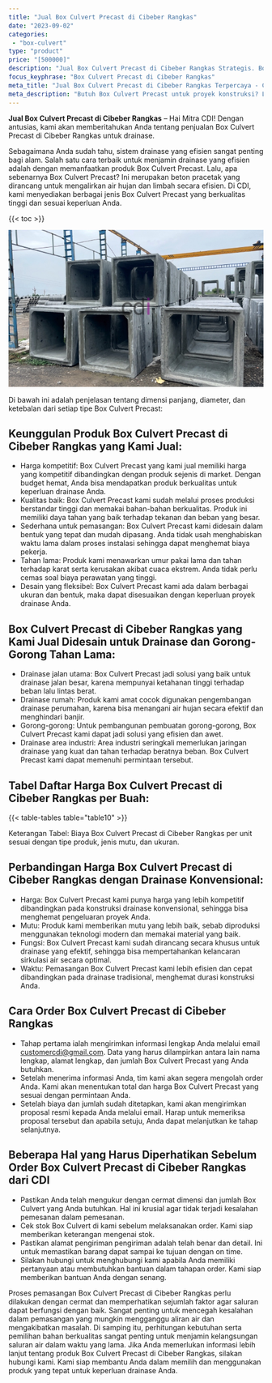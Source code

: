 ```yaml
---
title: "Jual Box Culvert Precast di Cibeber Rangkas"
date: "2023-09-02"
categories:
 - "box-culvert"
type: "product"
price: "[500000]"
description: "Jual Box Culvert Precast di Cibeber Rangkas Strategis. Box Culvert Precast profesional untuk kebutuhan konstruksi dengan performa superior. Konsultasikan kebutuhan Anda sekarang."
focus_keyphrase: "Box Culvert Precast di Cibeber Rangkas"
meta_title: "Jual Box Culvert Precast di Cibeber Rangkas Terpercaya - CDI"
meta_description: "Butuh Box Culvert Precast untuk proyek konstruksi? Layanan profesional kami siap membantu dengan solusi terbaik. Dapatkan informasi sekarang."
---
```


**Jual Box Culvert Precast di Cibeber Rangkas** – Hai Mitra CDI! Dengan antusias, kami akan memberitahukan Anda tentang penjualan Box Culvert Precast di Cibeber Rangkas untuk drainase.

Sebagaimana Anda sudah tahu, sistem drainase yang efisien sangat penting bagi alam. Salah satu cara terbaik untuk menjamin drainase yang efisien adalah dengan memanfaatkan produk Box Culvert Precast. Lalu, apa sebenarnya Box Culvert Precast? Ini merupakan beton pracetak yang dirancang untuk mengalirkan air hujan dan limbah secara efisien. Di CDI, kami menyediakan berbagai jenis Box Culvert Precast yang berkualitas tinggi dan sesuai keperluan Anda.

{{< toc >}}

![Jual Box Culvert Precast di Cibeber Rangkas](/images/box-culvert/box-culvert-29.jpg)

Di bawah ini adalah penjelasan tentang dimensi panjang, diameter, dan ketebalan dari setiap tipe Box Culvert Precast: 

## Keunggulan Produk Box Culvert Precast di Cibeber Rangkas yang Kami Jual:

*   Harga kompetitif: Box Culvert Precast yang kami jual memiliki harga yang kompetitif dibandingkan dengan produk sejenis di market. Dengan budget hemat, Anda bisa mendapatkan produk berkualitas untuk keperluan drainase Anda.
*   Kualitas baik: Box Culvert Precast kami sudah melalui proses produksi berstandar tinggi dan memakai bahan-bahan berkualitas. Produk ini memiliki daya tahan yang baik terhadap tekanan dan beban yang besar.
*   Sederhana untuk pemasangan: Box Culvert Precast kami didesain dalam bentuk yang tepat dan mudah dipasang. Anda tidak usah menghabiskan waktu lama dalam proses instalasi sehingga dapat menghemat biaya pekerja.
*   Tahan lama: Produk kami menawarkan umur pakai lama dan tahan terhadap karat serta kerusakan akibat cuaca ekstrem. Anda tidak perlu cemas soal biaya perawatan yang tinggi.
*   Desain yang fleksibel: Box Culvert Precast kami ada dalam berbagai ukuran dan bentuk, maka dapat disesuaikan dengan keperluan proyek drainase Anda.

## Box Culvert Precast di Cibeber Rangkas yang Kami Jual Didesain untuk Drainase dan Gorong-Gorong Tahan Lama:

*   Drainase jalan utama: Box Culvert Precast jadi solusi yang baik untuk drainase jalan besar, karena mempunyai ketahanan tinggi terhadap beban lalu lintas berat.
*   Drainase rumah: Produk kami amat cocok digunakan pengembangan drainase perumahan, karena bisa menangani air hujan secara efektif dan menghindari banjir.
*   Gorong-gorong: Untuk pembangunan pembuatan gorong-gorong, Box Culvert Precast kami dapat jadi solusi yang efisien dan awet.
*   Drainase area industri: Area industri seringkali memerlukan jaringan drainase yang kuat dan tahan terhadap beratnya beban. Box Culvert Precast kami dapat memenuhi permintaan tersebut.

## Tabel Daftar Harga Box Culvert Precast di Cibeber Rangkas per Buah:

{{< table-tables table="table10" >}}

Keterangan Tabel: Biaya Box Culvert Precast di Cibeber Rangkas per unit sesuai dengan tipe produk, jenis mutu, dan ukuran.

## Perbandingan Harga Box Culvert Precast di Cibeber Rangkas dengan Drainase Konvensional:

*   Harga: Box Culvert Precast kami punya harga yang lebih kompetitif dibandingkan pada konstruksi drainase konvensional, sehingga bisa menghemat pengeluaran proyek Anda.
*   Mutu: Produk kami memberikan mutu yang lebih baik, sebab diproduksi menggunakan teknologi modern dan memakai material yang baik.
*   Fungsi: Box Culvert Precast kami sudah dirancang secara khusus untuk drainase yang efektif, sehingga bisa mempertahankan kelancaran sirkulasi air secara optimal.
*   Waktu: Pemasangan Box Culvert Precast kami lebih efisien dan cepat dibandingkan pada drainase tradisional, menghemat durasi konstruksi Anda.

## Cara Order Box Culvert Precast di Cibeber Rangkas

*   Tahap pertama ialah mengirimkan informasi lengkap Anda melalui email customercdi@gmail.com. Data yang harus dilampirkan antara lain nama lengkap, alamat lengkap, dan jumlah Box Culvert Precast yang Anda butuhkan.
*   Setelah menerima informasi Anda, tim kami akan segera mengolah order Anda. Kami akan menentukan total dan harga Box Culvert Precast yang sesuai dengan permintaan Anda.
*   Setelah biaya dan jumlah sudah ditetapkan, kami akan mengirimkan proposal resmi kepada Anda melalui email. Harap untuk memeriksa proposal tersebut dan apabila setuju, Anda dapat melanjutkan ke tahap selanjutnya.

## Beberapa Hal yang Harus Diperhatikan Sebelum Order Box Culvert Precast di Cibeber Rangkas dari CDI

*   Pastikan Anda telah mengukur dengan cermat dimensi dan jumlah Box Culvert yang Anda butuhkan. Hal ini krusial agar tidak terjadi kesalahan pemesanan dalam pemesanan.
*   Cek stok Box Culvert di kami sebelum melaksanakan order. Kami siap memberikan keterangan mengenai stok.
*   Pastikan alamat pengiriman pengiriman adalah telah benar dan detail. Ini untuk memastikan barang dapat sampai ke tujuan dengan on time.
*   Silakan hubungi untuk menghubungi kami apabila Anda memiliki pertanyaan atau membutuhkan bantuan dalam tahapan order. Kami siap memberikan bantuan Anda dengan senang.

Proses pemasangan Box Culvert Precast di Cibeber Rangkas perlu dilakukan dengan cermat dan memperhatikan sejumlah faktor agar saluran dapat berfungsi dengan baik. Sangat penting untuk mencegah kesalahan dalam pemasangan yang mungkin mengganggu aliran air dan mengakibatkan masalah. Di samping itu, perhitungan kebutuhan serta pemilihan bahan berkualitas sangat penting untuk menjamin kelangsungan saluran air dalam waktu yang lama. Jika Anda memerlukan informasi lebih lanjut tentang produk Box Culvert Precast di Cibeber Rangkas, silakan hubungi kami. Kami siap membantu Anda dalam memilih dan menggunakan produk yang tepat untuk keperluan drainase Anda.